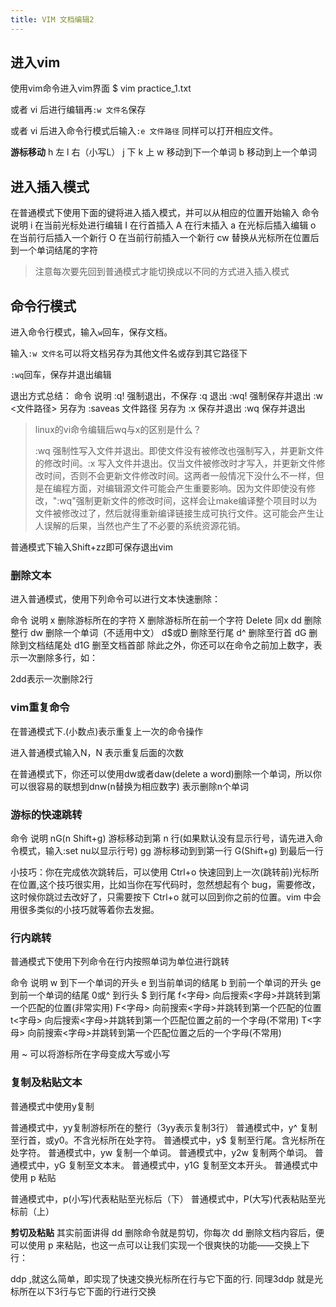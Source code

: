 ```yaml
---
title: VIM 文档编辑2
---
```

## 进入vim
使用vim命令进入vim界面
$ vim practice_1.txt

或者 vi 后进行编辑再`:w 文件名`保存

或者 vi 后进入命令行模式后输入`:e 文件路径` 同样可以打开相应文件。

**游标移动**
h	左
l	右（小写L）
j	下
k	上
w	移动到下一个单词
b	移动到上一个单词

## 进入插入模式
在普通模式下使用下面的键将进入插入模式，并可以从相应的位置开始输入
命令	说明
i	在当前光标处进行编辑
I	在行首插入
A	在行末插入
a	在光标后插入编辑
o	在当前行后插入一个新行
O	在当前行前插入一个新行
cw	替换从光标所在位置后到一个单词结尾的字符

> 注意每次要先回到普通模式才能切换成以不同的方式进入插入模式

## 命令行模式
进入命令行模式，输入`w`回车，保存文档。

输入`:w 文件名`可以将文档另存为其他文件名或存到其它路径下

`:wq`回车，保存并退出编辑

退出方式总结：
命令	说明
:q!	强制退出，不保存
:q	退出
:wq!	强制保存并退出
:w <文件路径>	另存为
:saveas 文件路径	另存为
:x	保存并退出
:wq	保存并退出

> linux的vi命令编辑后wq与x的区别是什么？
>
> :wq   强制性写入文件并退出。即使文件没有被修改也强制写入，并更新文件的修改时间。:x    写入文件并退出。仅当文件被修改时才写入，并更新文件修改时间，否则不会更新文件修改时间。这两者一般情况下没什么不一样，但是在编程方面，对编辑源文件可能会产生重要影响。因为文件即使没有修改，":wq"强制更新文件的修改时间，这样会让make编译整个项目时以为文件被修改过了，然后就得重新编译链接生成可执行文件。这可能会产生让人误解的后果，当然也产生了不必要的系统资源花销。

普通模式下输入Shift+zz即可保存退出vim

###  删除文本
进入普通模式，使用下列命令可以进行文本快速删除：

命令	说明
x	删除游标所在的字符
X	删除游标所在前一个字符
Delete	同x
dd	删除整行
dw	删除一个单词（不适用中文）
d$或D	删除至行尾
d^	删除至行首
dG	删除到文档结尾处
d1G	删至文档首部
除此之外，你还可以在命令之前加上数字，表示一次删除多行，如：

2dd表示一次删除2行

### vim重复命令
在普通模式下.(小数点)表示重复上一次的命令操作

进入普通模式输入N<command>，N 表示重复后面的次数

在普通模式下，你还可以使用dw或者daw(delete a word)删除一个单词，所以你可以很容易的联想到dnw(n替换为相应数字) 表示删除n个单词

### 游标的快速跳转
命令	说明
nG(n Shift+g)	游标移动到第 n 行(如果默认没有显示行号，请先进入命令模式，输入:set nu以显示行号)
gg	游标移动到到第一行
G(Shift+g)	到最后一行

小技巧：你在完成依次跳转后，可以使用 Ctrl+o 快速回到上一次(跳转前)光标所在位置,这个技巧很实用，比如当你在写代码时，忽然想起有个 bug，需要修改，这时候你跳过去改好了，只需要按下 Ctrl+o 就可以回到你之前的位置。vim 中会用很多类似的小技巧就等着你去发掘。

### 行内跳转
普通模式下使用下列命令在行内按照单词为单位进行跳转

命令	说明
w	到下一个单词的开头
e	到当前单词的结尾
b	到前一个单词的开头
ge	到前一个单词的结尾
0或^	到行头
$	到行尾
f<字母>	向后搜索<字母>并跳转到第一个匹配的位置(非常实用)
F<字母>	向前搜索<字母>并跳转到第一个匹配的位置
t<字母>	向后搜索<字母>并跳转到第一个匹配位置之前的一个字母(不常用)
T<字母>	向前搜索<字母>并跳转到第一个匹配位置之后的一个字母(不常用)

用 ~ 可以将游标所在字母变成大写或小写

### 复制及粘贴文本
普通模式中使用y复制

普通模式中，yy复制游标所在的整行（3yy表示复制3行）
普通模式中，y^ 复制至行首，或y0。不含光标所在处字符。
普通模式中，y$ 复制至行尾。含光标所在处字符。
普通模式中，yw 复制一个单词。
普通模式中，y2w 复制两个单词。
普通模式中，yG 复制至文本末。
普通模式中，y1G 复制至文本开头。
普通模式中使用 p 粘贴

普通模式中，p(小写)代表粘贴至光标后（下）
普通模式中，P(大写)代表粘贴至光标前（上）

**剪切及粘贴**
其实前面讲得 dd 删除命令就是剪切，你每次 dd 删除文档内容后，便可以使用 p 来粘贴，也这一点可以让我们实现一个很爽快的功能——交换上下行：

ddp ,就这么简单，即实现了快速交换光标所在行与它下面的行.
同理3ddp 就是光标所在以下3行与它下面的行进行交换


